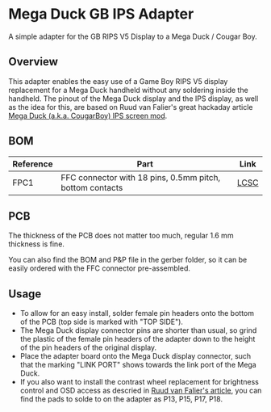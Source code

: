 # Mega Duck GB IPS Adapter
A simple adapter for the GB RIPS V5 Display to a Mega Duck / Cougar Boy.

## Overview
This adapter enables the easy use of a Game Boy RIPS V5 display replacement for a Mega Duck handheld without any soldering inside the handheld.
The pinout of the Mega Duck display and the IPS display, as well as the idea for this, are based on Ruud van Falier's great hackaday article [Mega Duck (a.k.a. CougarBoy) IPS screen mod](https://hackaday.io/project/191431-mega-duck-aka-cougarboy-ips-screen-mod).

## BOM
| **Reference** | **Part** | **Link** |
---------|------|------|
|FPC1    | FFC connector with 18 pins, 0.5mm pitch, bottom contacts | [LCSC](https://www.lcsc.com/product-detail/FFC-FPC-Flat-Flexible-Connector-Assemblies_XUNPU-FPC-05F-18PH20_C2856802.html)|

## PCB
The thickness of the PCB does not matter too much, regular 1.6 mm thickness is fine.

You can also find the BOM and P&P file in the gerber folder, so it can be easily ordered with the FFC connector pre-assembled.

## Usage
* To allow for an easy install, solder female pin headers onto the bottom of the PCB (top side is marked with "TOP SIDE").
* The Mega Duck display connector pins are shorter than usual, so grind the plastic of the female pin headers of the adapter down to the height of the pin headers of the original display.
* Place the adapter board onto the Mega Duck display connector, such that the marking "LINK PORT" shows towards the link port of the Mega Duck.
* If you also want to install the contrast wheel replacement for brightness control and OSD access as descried in [Ruud van Falier's article](https://hackaday.io/project/191431-mega-duck-aka-cougarboy-ips-screen-mod), you can find the pads to solde to on the adapter as P13, P15, P17, P18. 

